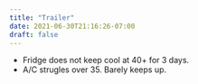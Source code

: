 ```yaml
---
title: "Trailer"
date: 2021-06-30T21:16:26-07:00
draft: false
---
```

- Fridge does not keep cool at 40+ for 3 days.
- A/C strugles over 35.  Barely keeps up.

